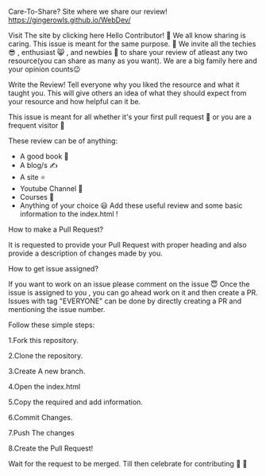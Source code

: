 Care-To-Share?
Site where we share our review!
https://gingerowls.github.io/WebDev/

Visit The site by clicking here
Hello Contributor! 👋
We all know sharing is caring. This issue is meant for the same purpose. 🌷 We invite all the techies 😎 , enthusiast 😸 , and newbies 🤩 to share your review of atleast any two resource(you can share as many as you want). We are a big family here and your opinion counts😉

Write the Review!
Tell everyone why you liked the resource and what it taught you. This will give others an idea of what they should expect from your resource and how helpful can it be.

This issue is meant for all whether it's your first pull request 🎊 or you are a frequent visitor 💃

These review can be of anything:

* A good book 📖
* A blog/s ✍️
* A site ⭐
* Youtube Channel 🤟
* Courses 🔢
* Anything of your choice 😃
Add these useful review and some basic information to the index.html !

How to make a Pull Request?

It is requested to provide your Pull Request with proper heading and also provide a description of changes made by you.

How to get issue assigned?

If you want to work on an issue please comment on the issue 😇 Once the issue is assigned to you , you can go ahead work on it and then create a PR. Issues with tag "EVERYONE" can be done by directly creating a PR and mentioning the issue number.

Follow these simple steps:

1.Fork this repository.

2.Clone the repository.

3.Create A new branch.

4.Open the index.html

5.Copy the required and add information.

6.Commit Changes.

7.Push The changes

8.Create the Pull Request!

Wait for the request to be merged. Till then celebrate for contributing 🥳 🥳
